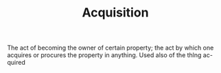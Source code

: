 ---
title: Acquisition
letter: A
permalink: "/definitions/acquisition.html"
body: The act of becoming the owner of certain property; the act by which one acquires
  or procures the property in anything. Used also of the thlng ac-quired
published_at: '2018-07-07'
layout: post
---